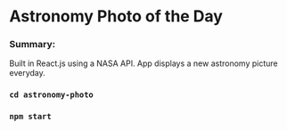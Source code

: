 <h1>Astronomy Photo of the Day</h1>

<h3>Summary:</h3>

Built in React.js using a NASA API. App displays a new astronomy picture everyday.



### `cd astronomy-photo`

### `npm start`
